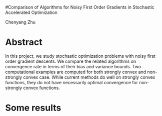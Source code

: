 #Comparison of Algorithms for Noisy First Order Gradients in Stochastic Accelerated Optimization

Chenyang Zhu

# Abstract
In this project, we study stochastic optimization problems with noisy first order gradient descents. We compare the related algorithms on convergence rate in terms of their bias and variance bounds. Two computational examples are computed for both strongly convex and non-strongly convex case. While current methods do well on strongly convex functions, they do not have necessarily optimal convergence for non-strongly convex functions.

# Some results
